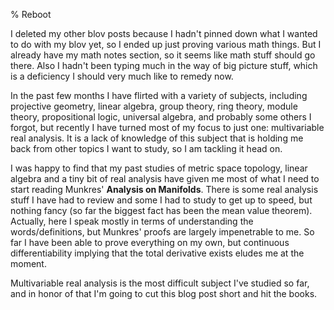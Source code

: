 % Reboot

I deleted my other blov posts because I hadn't pinned down what I wanted to do with my blov yet, so I ended up just proving various math things. But I already have my math notes section, so it seems like math stuff should go there. Also I hadn't been typing much in the way of big picture stuff, which is a deficiency I should very much like to remedy now.

In the past few months I have flirted with a variety of subjects, including projective geometry, linear algebra, group theory, ring theory, module theory, propositional logic, universal algebra, and probably some others I forgot, but recently I have turned most of my focus to just one: multivariable real analysis. It is a lack of knowledge of this subject that is holding me back from other topics I want to study, so I am tackling it head on.

I was happy to find that my past studies of metric space topology, linear algebra and a tiny bit of real analysis have given me most of what I need to start reading Munkres' **Analysis on Manifolds**. There is some real analysis stuff I have had to review and some I had to study to get up to speed, but nothing fancy (so far the biggest fact has been the mean value theorem). Actually, here I speak mostly in terms of understanding the words/definitions, but Munkres' proofs are largely impenetrable to me. So far I have been able to prove everything on my own, but continuous differentiability implying that the total derivative exists eludes me at the moment.

Multivariable real analysis is the most difficult subject I've studied so far, and in honor of that I'm going to cut this blog post short and hit the books.
